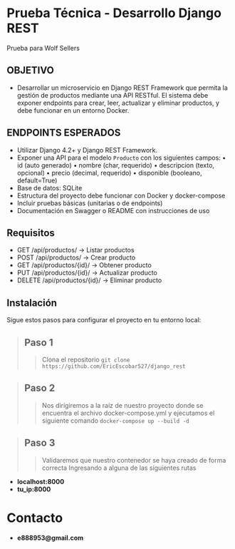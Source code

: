 # Prueba Técnica - Desarrollo Django REST

Prueba para Wolf Sellers

## OBJETIVO

- Desarrollar un microservicio en Django REST Framework que permita la gestión de productos
mediante una API RESTful. El sistema debe exponer endpoints para crear, leer, actualizar y
eliminar productos, y debe funcionar en un entorno Docker.

## ENDPOINTS ESPERADOS

- Utilizar Django 4.2+ y Django REST Framework.
- Exponer una API para el modelo `Producto` con los siguientes campos:
• id (auto generado)
• nombre (char, requerido)
• descripcion (texto, opcional)
• precio (decimal, requerido)
• disponible (booleano, default=True)
- Base de datos: SQLite
- Estructura del proyecto debe funcionar con Docker y docker-compose
- Incluir pruebas básicas (unitarias o de endpoints)
- Documentación en Swagger o README con instrucciones de uso

## Requisitos

- GET /api/productos/ → Listar productos
- POST /api/productos/ → Crear producto
- GET /api/productos/{id}/ → Obtener producto
- PUT /api/productos/{id}/ → Actualizar producto
- DELETE /api/productos/{id}/ → Eliminar producto

## Instalación

Sigue estos pasos para configurar el proyecto en tu entorno local:

> ## Paso 1
>> Clona el repositorio
> `git clone https://github.com/EricEscobar527/django_rest`

> ## Paso 2
>> Nos dirigiremos a la raíz de nuestro proyecto donde se encuentra el archivo docker-compose.yml y ejecutamos el siguiente comando
> `docker-compose up --build -d`

> ## Paso 3
>> Validaremos que nuestro contenedor se haya creado de forma correcta
> Ingresando a alguna de las siguientes rutas

*   __localhost:8000__ 
*   __tu_ip:8000__ 

# Contacto

*   __e888953@gmail.com__